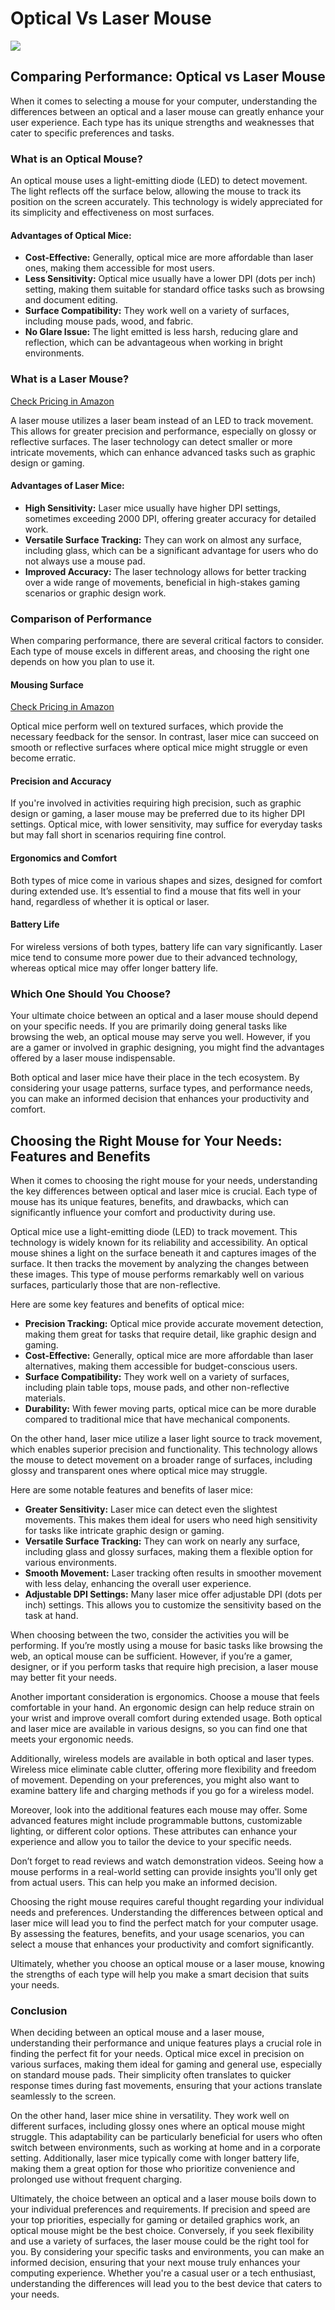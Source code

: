 <h1>Optical Vs Laser Mouse</h1>
<p><img src="https://articleaigenerator.com/generated_image/optical-vs-laser-mouse-1740710229.png"></p>
<h2>Comparing Performance: Optical vs Laser Mouse</h2><p>When it comes to selecting a mouse for your computer, understanding the differences between an optical and a laser mouse can greatly enhance your user experience. Each type has its unique strengths and weaknesses that cater to specific preferences and tasks.</p>
<h3>What is an Optical Mouse?</h3>
<p>An optical mouse uses a light-emitting diode (LED) to detect movement. The light reflects off the surface below, allowing the mouse to track its position on the screen accurately. This technology is widely appreciated for its simplicity and effectiveness on most surfaces.</p>
<h4>Advantages of Optical Mice:</h4>
<ul>
    <li><strong>Cost-Effective:</strong> Generally, optical mice are more affordable than laser ones, making them accessible for most users.</li>
    <li><strong>Less Sensitivity:</strong> Optical mice usually have a lower DPI (dots per inch) setting, making them suitable for standard office tasks such as browsing and document editing.</li>
    <li><strong>Surface Compatibility:</strong> They work well on a variety of surfaces, including mouse pads, wood, and fabric.</li>
    <li><strong>No Glare Issue:</strong> The light emitted is less harsh, reducing glare and reflection, which can be advantageous when working in bright environments.</li>
</ul>
<h3>What is a Laser Mouse?</h3>
<p><a href="https://easyfree.com.au/check-amazon-from-git">Check Pricing in Amazon</a></p>
<p>A laser mouse utilizes a laser beam instead of an LED to track movement. This allows for greater precision and performance, especially on glossy or reflective surfaces. The laser technology can detect smaller or more intricate movements, which can enhance advanced tasks such as graphic design or gaming.</p>
<h4>Advantages of Laser Mice:</h4>
<ul>
    <li><strong>High Sensitivity:</strong> Laser mice usually have higher DPI settings, sometimes exceeding 2000 DPI, offering greater accuracy for detailed work.</li>
    <li><strong>Versatile Surface Tracking:</strong> They can work on almost any surface, including glass, which can be a significant advantage for users who do not always use a mouse pad.</li>
    <li><strong>Improved Accuracy:</strong> The laser technology allows for better tracking over a wide range of movements, beneficial in high-stakes gaming scenarios or graphic design work.</li>
</ul>

<h3>Comparison of Performance</h3>
<p>When comparing performance, there are several critical factors to consider. Each type of mouse excels in different areas, and choosing the right one depends on how you plan to use it.</p>
<h4>Mousing Surface</h4>
<p><a href="https://easyfree.com.au/check-amazon-from-git">Check Pricing in Amazon</a></p>
<p>Optical mice perform well on textured surfaces, which provide the necessary feedback for the sensor. In contrast, laser mice can succeed on smooth or reflective surfaces where optical mice might struggle or even become erratic.</p>
<h4>Precision and Accuracy</h4>
<p>If you're involved in activities requiring high precision, such as graphic design or gaming, a laser mouse may be preferred due to its higher DPI settings. Optical mice, with lower sensitivity, may suffice for everyday tasks but may fall short in scenarios requiring fine control.</p>
<h4>Ergonomics and Comfort</h4>
<p>Both types of mice come in various shapes and sizes, designed for comfort during extended use. It’s essential to find a mouse that fits well in your hand, regardless of whether it is optical or laser.</p>
<h4>Battery Life</h4>
<p>For wireless versions of both types, battery life can vary significantly. Laser mice tend to consume more power due to their advanced technology, whereas optical mice may offer longer battery life.</p>
<h3>Which One Should You Choose?</h3>
<p>Your ultimate choice between an optical and a laser mouse should depend on your specific needs. If you are primarily doing general tasks like browsing the web, an optical mouse may serve you well. However, if you are a gamer or involved in graphic designing, you might find the advantages offered by a laser mouse indispensable.</p>
<p>Both optical and laser mice have their place in the tech ecosystem. By considering your usage patterns, surface types, and performance needs, you can make an informed decision that enhances your productivity and comfort.</p><h2>Choosing the Right Mouse for Your Needs: Features and Benefits</h2><p>When it comes to choosing the right mouse for your needs, understanding the key differences between optical and laser mice is crucial. Each type of mouse has its unique features, benefits, and drawbacks, which can significantly influence your comfort and productivity during use.</p>
<p>Optical mice use a light-emitting diode (LED) to track movement. This technology is widely known for its reliability and accessibility. An optical mouse shines a light on the surface beneath it and captures images of the surface. It then tracks the movement by analyzing the changes between these images. This type of mouse performs remarkably well on various surfaces, particularly those that are non-reflective.</p>
<p>Here are some key features and benefits of optical mice:</p>
<ul>
  <li><strong>Precision Tracking:</strong> Optical mice provide accurate movement detection, making them great for tasks that require detail, like graphic design and gaming.</li>
  <li><strong>Cost-Effective:</strong> Generally, optical mice are more affordable than laser alternatives, making them accessible for budget-conscious users.</li>
  <li><strong>Surface Compatibility:</strong> They work well on a variety of surfaces, including plain table tops, mouse pads, and other non-reflective materials.</li>
  <li><strong>Durability:</strong> With fewer moving parts, optical mice can be more durable compared to traditional mice that have mechanical components.</li>
</ul>
<p>On the other hand, laser mice utilize a laser light source to track movement, which enables superior precision and functionality. This technology allows the mouse to detect movement on a broader range of surfaces, including glossy and transparent ones where optical mice may struggle.</p>
<p>Here are some notable features and benefits of laser mice:</p>
<ul>
  <li><strong>Greater Sensitivity:</strong> Laser mice can detect even the slightest movements. This makes them ideal for users who need high sensitivity for tasks like intricate graphic design or gaming.</li>
  <li><strong>Versatile Surface Tracking:</strong> They can work on nearly any surface, including glass and glossy surfaces, making them a flexible option for various environments.</li>
  <li><strong>Smooth Movement:</strong> Laser tracking often results in smoother movement with less delay, enhancing the overall user experience.</li>
  <li><strong>Adjustable DPI Settings:</strong> Many laser mice offer adjustable DPI (dots per inch) settings. This allows you to customize the sensitivity based on the task at hand.</li>
</ul>
<p>When choosing between the two, consider the activities you will be performing. If you’re mostly using a mouse for basic tasks like browsing the web, an optical mouse can be sufficient. However, if you’re a gamer, designer, or if you perform tasks that require high precision, a laser mouse may better fit your needs.</p>
<p>Another important consideration is ergonomics. Choose a mouse that feels comfortable in your hand. An ergonomic design can help reduce strain on your wrist and improve overall comfort during extended usage. Both optical and laser mice are available in various designs, so you can find one that meets your ergonomic needs.</p>
<p>Additionally, wireless models are available in both optical and laser types. Wireless mice eliminate cable clutter, offering more flexibility and freedom of movement. Depending on your preferences, you might also want to examine battery life and charging methods if you go for a wireless model.</p>
<p>Moreover, look into the additional features each mouse may offer. Some advanced features might include programmable buttons, customizable lighting, or different color options. These attributes can enhance your experience and allow you to tailor the device to your specific needs.</p>
<p>Don’t forget to read reviews and watch demonstration videos. Seeing how a mouse performs in a real-world setting can provide insights you'll only get from actual users. This can help you make an informed decision.</p>
<p>Choosing the right mouse requires careful thought regarding your individual needs and preferences. Understanding the differences between optical and laser mice will lead you to find the perfect match for your computer usage. By assessing the features, benefits, and your usage scenarios, you can select a mouse that enhances your productivity and comfort significantly.</p>
<p>Ultimately, whether you choose an optical mouse or a laser mouse, knowing the strengths of each type will help you make a smart decision that suits your needs.</p><h3>Conclusion</h3><p>When deciding between an optical mouse and a laser mouse, understanding their performance and unique features plays a crucial role in finding the perfect fit for your needs. Optical mice excel in precision on various surfaces, making them ideal for gaming and general use, especially on standard mouse pads. Their simplicity often translates to quicker response times during fast movements, ensuring that your actions translate seamlessly to the screen. </p>
<p>On the other hand, laser mice shine in versatility. They work well on different surfaces, including glossy ones where an optical mouse might struggle. This adaptability can be particularly beneficial for users who often switch between environments, such as working at home and in a corporate setting. Additionally, laser mice typically come with longer battery life, making them a great option for those who prioritize convenience and prolonged use without frequent charging.</p>
<p>Ultimately, the choice between an optical and a laser mouse boils down to your individual preferences and requirements. If precision and speed are your top priorities, especially for gaming or detailed graphics work, an optical mouse might be the best choice. Conversely, if you seek flexibility and use a variety of surfaces, the laser mouse could be the right tool for you. By considering your specific tasks and environments, you can make an informed decision, ensuring that your next mouse truly enhances your computing experience. Whether you're a casual user or a tech enthusiast, understanding the differences will lead you to the best device that caters to your needs.</p>
